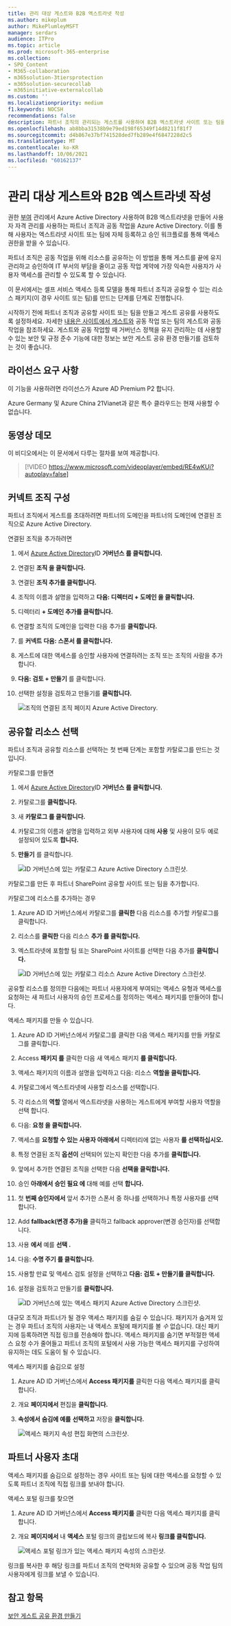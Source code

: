 ```yaml
---
title: 관리 대상 게스트와 B2B 엑스트라넷 작성
ms.author: mikeplum
author: MikePlumleyMSFT
manager: serdars
audience: ITPro
ms.topic: article
ms.prod: microsoft-365-enterprise
ms.collection:
- SPO_Content
- M365-collaboration
- m365solution-3tiersprotection
- m365solution-securecollab
- m365initiative-externalcollab
ms.custom: ''
ms.localizationpriority: medium
f1.keywords: NOCSH
recommendations: false
description: 파트너 조직의 관리되는 게스트를 사용하여 B2B 엑스트라넷 사이트 또는 팀을 만드는 방법을 학습합니다.
ms.openlocfilehash: ab8bba31538b9e79ed198f65349f14d8211f81f7
ms.sourcegitcommit: d4b867e37bf741528ded7fb289e4f6847228d2c5
ms.translationtype: MT
ms.contentlocale: ko-KR
ms.lasthandoff: 10/06/2021
ms.locfileid: "60162137"
---
```

# <a name="create-a-b2b-extranet-with-managed-guests"></a>관리 대상 게스트와 B2B 엑스트라넷 작성

권한 [부여](/azure/active-directory/governance/entitlement-management-overview) 관리에서 Azure Active Directory 사용하여 B2B 엑스트라넷을 만들어 사용자 자격 관리를 사용하는 파트너 조직과 공동 작업을 Azure Active Directory. 이를 통해 사용자는 엑스트라넷 사이트 또는 팀에 자체 등록하고 승인 워크플로를 통해 액세스 권한을 받을 수 있습니다.

파트너 조직은 공동 작업을 위해 리소스를 공유하는 이 방법을 통해 게스트를 끝에 유지 관리하고 승인하여 IT 부서의 부담을 줄이고 공동 작업 계약에 가장 익숙한 사용자가 사용자 액세스를 관리할 수 있도록 할 수 있습니다.

이 문서에서는 셀프 서비스 액세스 등록 모델을 통해 파트너 조직과 공유할 수 있는 리소스 패키지(이 경우 사이트 또는 팀)를 만드는 단계를 단계로 진행합니다. 

시작하기 전에 파트너 조직과 공유할 사이트 또는 팀을 만들고 게스트 공유를 사용하도록 설정하세요. 자세한 [내용은 사이트에서 게스트와](collaborate-in-site.md) [](collaborate-as-team.md) 공동 작업 또는 팀의 게스트와 공동 작업을 참조하세요. 게스트와 공동 작업할 때 거버넌스 정책을 유지 관리하는 데 사용할 수 있는 보안 및 규정 준수 기능에 대한 정보는 보안 게스트 공유 환경 만들기를 검토하는 것이 좋습니다. [](create-secure-guest-sharing-environment.md)

## <a name="license-requirements"></a>라이선스 요구 사항

이 기능을 사용하려면 라이선스가 Azure AD Premium P2 합니다. 

Azure Germany 및 Azure China 21Vianet과 같은 특수 클라우드는 현재 사용할 수 없습니다.

## <a name="video-demonstration"></a>동영상 데모

이 비디오에서는 이 문서에서 다루는 절차를 보여 제공합니다.

> [!VIDEO https://www.microsoft.com/videoplayer/embed/RE4wKUj?autoplay=false]

## <a name="connect-the-partner-organization"></a>커넥트 조직 구성

파트너 조직에서 게스트를 초대하려면 파트너의 도메인을 파트너의 도메인에 연결된 조직으로 Azure Active Directory.

연결된 조직을 추가하려면
1. 에서 [Azure Active Directory](https://aad.portal.azure.com)ID **거버넌스 를 클릭합니다.**
2. 연결된 **조직 을 클릭합니다.**
4. 연결된 **조직 추가를 클릭합니다.**
5. 조직의 이름과 설명을 입력하고 **다음: 디렉터리 + 도메인 을 클릭합니다.**
6. 디렉터리 **+ 도메인 추가를 클릭합니다.**
7. 연결할 조직의 도메인을 입력한 다음 추가를 **클릭합니다.**
8. 를 **커넥트** **다음: 스폰서 를 클릭합니다.**
9. 게스트에 대한 액세스를 승인할 사용자에 연결하려는 조직 또는 조직의 사람을 추가합니다.
10. **다음: 검토 + 만들기** 를 클릭합니다.
11. 선택한 설정을 검토하고 만들기를 **클릭합니다.**

    ![조직의 연결된 조직 페이지 Azure Active Directory.](../media/identity-governance-connected-organizations.png)

## <a name="choose-the-resources-to-share"></a>공유할 리소스 선택

파트너 조직과 공유할 리소스를 선택하는 첫 번째 단계는 포함할 카탈로그를 만드는 것입니다.

카탈로그를 만들면
1. 에서 [Azure Active Directory](https://aad.portal.azure.com)ID **거버넌스 를 클릭합니다.**
2. 카탈로그를 **클릭합니다.**
3. 새 **카탈로그 를 클릭합니다.**
4. 카탈로그의 이름과 설명을 입력하고 외부  사용자에 대해 **사용** 및 사용이 모두 예로 설정되어 있도록 **합니다.**
5. **만들기** 를 클릭합니다.

   ![ID 거버넌스에 있는 카탈로그 Azure Active Directory 스크린샷.](../media/identity-governance-catalogs.png)

카탈로그를 만든 후 파트너 SharePoint 공유할 사이트 또는 팀을 추가합니다.

카탈로그에 리소스를 추가하는 경우
1. Azure AD ID 거버넌스에서 카탈로그를 **클릭한** 다음 리소스를 추가할 카탈로그를 클릭합니다.
2. 리소스를 **클릭한** 다음 리소스 **추가 를 클릭합니다.**
3. 엑스트라넷에 포함할 팀 또는 SharePoint 사이트를 선택한 다음 추가를 **클릭합니다.**

   ![ID 거버넌스에 있는 카탈로그 리소스 Azure Active Directory 스크린샷.](../media/identity-governance-catalog-resource.png)

공유할 리소스를 정의한 다음에는 파트너 사용자에게 부여되는 액세스 유형과 액세스를 요청하는 새 파트너 사용자의 승인 프로세스를 정의하는 액세스 패키지를 만들어야 합니다.

액세스 패키지를 만들 수 있습니다.
1. Azure AD ID 거버넌스에서 카탈로그를 클릭한 다음 액세스 패키지를 만들 카탈로그를 클릭합니다. 
2. Access **패키지 를** 클릭한 다음 새 액세스 패키지 **를 클릭합니다.**
3. 액세스 패키지의 이름과 설명을 입력하고 다음: 리소스 **역할을 클릭합니다.**
4. 카탈로그에서 엑스트라넷에 사용할 리소스를 선택합니다.
5. 각 리소스의 **역할** 열에서 엑스트라넷을 사용하는 게스트에게 부여할 사용자 역할을 선택 합니다.
6. 다음: **요청 을 클릭합니다.**
7. 액세스를 **요청할 수 있는 사용자 아래에서** 디렉터리에 없는 사용자 **를 선택하십시오.**
8. 특정 연결된 조직 **옵션이** 선택되어 있는지 확인한 다음 추가를 **클릭합니다.**
9. 앞에서 추가한 연결된 조직을 선택한 다음 **선택을 클릭합니다.**
10. 승인 **아래에서** **승인 필요 에** 대해 예를 선택 **합니다.**
11. 첫 **번째 승인자에서** 앞서 추가한 스폰서 중 하나를 선택하거나 특정 사용자를 선택합니다.
12. Add **fallback(변경 추가)을** 클릭하고 fallback approver(변경 승인자)를 선택합니다.
13. 사용 **에서** 예를 **선택 .**
14. 다음: **수명 주기 를 클릭합니다.**
15. 사용할 만료 및 액세스 검토 설정을 선택하고 **다음: 검토 + 만들기를 클릭합니다.**
16. 설정을 검토하고 만들기를 **클릭합니다.**

    ![ID 거버넌스에 있는 액세스 패키지 Azure Active Directory 스크린샷.](../media/identity-governance-access-packages.png)

대규모 조직과 파트너가 될 경우 액세스 패키지를 숨길 수 있습니다. 패키지가 숨겨져 있는 경우 파트너 조직의 사용자는 내 액세스 포털에 패키지를 볼 *수* 없습니다. 대신 패키지에 등록하려면 직접 링크를 전송해야 합니다. 액세스 패키지를 숨기면 부적절한 액세스 요청 수가 줄어들고 파트너 조직의 포털에서 사용 가능한 액세스 패키지를 구성하여 유지하는 데도 도움이 될 수 있습니다.

액세스 패키지를 숨김으로 설정
1. Azure AD ID 거버넌스에서 **Access 패키지를** 클릭한 다음 액세스 패키지를 클릭합니다.
2. 개요 **페이지에서** 편집을 **클릭합니다.**
3. **속성에서** **숨김에 예를** **선택하고** 저장을 **클릭합니다.**

   ![액세스 패키지 속성 편집 화면의 스크린샷.](../media/identity-governance-access-package-hidden.png)

## <a name="invite-partner-users"></a>파트너 사용자 초대

액세스 패키지를 숨김으로 설정하는 경우 사이트 또는 팀에 대한 액세스를 요청할 수 있도록 파트너 조직에 직접 링크를 보내야 합니다.

액세스 포털 링크를 찾으면
1. Azure AD ID 거버넌스에서 **Access 패키지를** 클릭한 다음 액세스 패키지를 클릭합니다.
2. 개요 **페이지에서** 내 **액세스** 포털 링크의 클립보드에 복사 **링크를 클릭합니다.**

   ![액세스 포털 링크가 있는 액세스 패키지 속성의 스크린샷.](../media/identity-governance-access-portal-link.png)

링크를 복사한 후 해당 링크를 파트너 조직의 연락처와 공유할 수 있으며 공동 작업 팀의 사용자에게 링크를 보낼 수 있습니다.

## <a name="see-also"></a>참고 항목

[보안 게스트 공유 환경 만들기](create-secure-guest-sharing-environment.md)